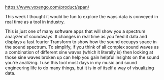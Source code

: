 https://www.voxengo.com/product/span/

This week I thought it would be fun to explore the ways data is conveyed in real time as a tool in industry. 

This is just one of many software apps that will show you a spectrum analyzer of soundways. It changes in real time as you feed it data and displays a fast fourier Transform to show how the sound occupys space in the sound spectrum. To simplify, if you think of all complex sound waves as a combination of different sine waves (which it literally is) then looking at those sine waves broken up can help you gain helpful insights on the sound you're analizing. I use this tool most days in my music and sound engineering life to do many things, but it is in of itself a way of visualizing data. 
